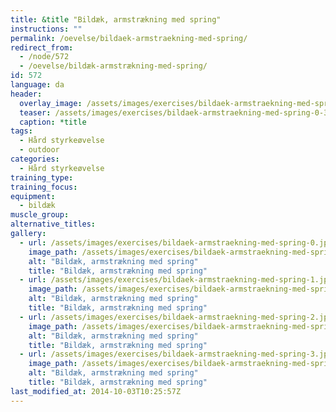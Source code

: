 ```yaml
---
title: &title "Bildæk, armstrækning med spring"
instructions: ""
permalink: /oevelse/bildaek-armstraekning-med-spring/
redirect_from:
  - /node/572
  - /oevelse/bildæk-armstrækning-med-spring/
id: 572
language: da
header:
  overlay_image: /assets/images/exercises/bildaek-armstraekning-med-spring-0.jpg
  teaser: /assets/images/exercises/bildaek-armstraekning-med-spring-0-320.jpg
  caption: *title
tags:
  - Hård styrkeøvelse
  - outdoor
categories:
  - Hård styrkeøvelse
training_type: 
training_focus: 
equipment:
  - bildæk
muscle_group:
alternative_titles:
gallery:
  - url: /assets/images/exercises/bildaek-armstraekning-med-spring-0.jpg
    image_path: /assets/images/exercises/bildaek-armstraekning-med-spring-0-320.jpg
    alt: "Bildæk, armstrækning med spring"
    title: "Bildæk, armstrækning med spring"
  - url: /assets/images/exercises/bildaek-armstraekning-med-spring-1.jpg
    image_path: /assets/images/exercises/bildaek-armstraekning-med-spring-1-320.jpg
    alt: "Bildæk, armstrækning med spring"
    title: "Bildæk, armstrækning med spring"
  - url: /assets/images/exercises/bildaek-armstraekning-med-spring-2.jpg
    image_path: /assets/images/exercises/bildaek-armstraekning-med-spring-2-320.jpg
    alt: "Bildæk, armstrækning med spring"
    title: "Bildæk, armstrækning med spring"
  - url: /assets/images/exercises/bildaek-armstraekning-med-spring-3.jpg
    image_path: /assets/images/exercises/bildaek-armstraekning-med-spring-3-320.jpg
    alt: "Bildæk, armstrækning med spring"
    title: "Bildæk, armstrækning med spring"
last_modified_at: 2014-10-03T10:25:57Z
---
```



